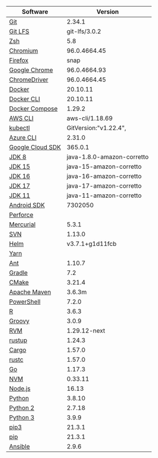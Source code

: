 [//]: # (title: Preinstalled Software on TeamCity Cloud Ubuntu Agents)
[//]: # (auxiliary-id: Preinstalled Software on TeamCity Cloud Ubuntu Agents)

<chunk id="ubuntu-jb-agents">

|Software|Version|
|---|---|
|[Git](https://git-scm.com/)|2.34.1|
|[Git LFS](https://git-lfs.github.com/)|git-lfs/3.0.2|
|[Zsh](https://www.zsh.org/)|5.8|
|[Chromium](https://www.chromium.org/)|96.0.4664.45|
|[Firefox](https://www.mozilla.org/en-US/firefox/)|snap|
|[Google Chrome](https://www.google.com/chrome/)|96.0.4664.93|
|[ChromeDriver](https://chromedriver.chromium.org/)|96.0.4664.45|
|[Docker](https://www.docker.com/)|20.10.11|
|[Docker CLI](https://docs.docker.com/engine/reference/commandline/cli/)|20.10.11|
|[Docker Compose](https://docs.docker.com/compose/)|1.29.2|
|[AWS CLI](https://aws.amazon.com/cli/)|aws-cli/1.18.69|
|[kubectl](https://kubernetes.io/docs/tasks/tools/#kubectl)|GitVersion:"v1.22.4",|
|[Azure CLI](https://docs.microsoft.com/en-us/cli/azure/)|2.31.0|
|[Google Cloud SDK](https://cloud.google.com/sdk)|365.0.1|
|[JDK 8](https://docs.aws.amazon.com/corretto/latest/corretto-8-ug/downloads-list.html)|java-1.8.0-amazon-corretto|
|[JDK 15](https://docs.aws.amazon.com/corretto/latest/corretto-15-ug/downloads-list.html)|java-15-amazon-corretto|
|[JDK 16](https://docs.aws.amazon.com/corretto/latest/corretto-16-ug/downloads-list.html)|java-16-amazon-corretto|
|[JDK 17](https://docs.aws.amazon.com/corretto/latest/corretto-17-ug/downloads-list.html)|java-17-amazon-corretto|
|[JDK 11](https://docs.aws.amazon.com/corretto/latest/corretto-11-ug/downloads-list.html)|java-11-amazon-corretto|
|[Android SDK](https://developer.android.com/studio/command-line)|7302050|
|[Perforce](https://www.perforce.com/)||
|[Mercurial](https://www.mercurial-scm.org/)|5.3.1|
|[SVN](https://subversion.apache.org/)|1.13.0|
|[Helm](https://helm.sh/)|v3.7.1+g1d11fcb|
|[Yarn](https://yarnpkg.com/)||
|[Ant](https://ant.apache.org/)|1.10.7|
|[Gradle](https://gradle.org/)|7.2|
|[CMake](https://cmake.org/)|3.21.4|
|[Apache Maven](https://maven.apache.org/)|3.6.3m|
|[PowerShell](https://docs.microsoft.com/en-us/powershell/)|7.2.0|
|[R](https://www.r-project.org/)|3.6.3|
|[Groovy](https://groovy-lang.org/)|3.0.9|
|[RVM](https://rvm.io/)|1.29.12-next|
|[rustup](https://rustup.rs/)|1.24.3|
|[Cargo](https://doc.rust-lang.org/cargo/)|1.57.0|
|[rustc](https://doc.rust-lang.org/rustc/what-is-rustc.html)|1.57.0|
|[Go](https://golang.org/)|1.17.3|
|[NVM](https://github.com/nvm-sh/nvm)|0.33.11|
|[Node.js](https://nodejs.org/en/)|16.13|
|[Python](https://www.python.org/)|3.8.10|
|[Python 2](https://www.python.org/downloads/)|2.7.18|
|[Python 3](https://www.python.org/downloads/)|3.9.9|
|[pip3](https://pip.pypa.io/en/stable/)|21.3.1|
|[pip](https://pip.pypa.io/en/stable/)|21.3.1|
|[Ansible](https://www.ansible.com/)|2.9.6|

</chunk> 
